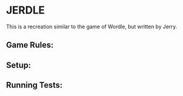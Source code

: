 # JERDLE

This is a recreation similar to the game of Wordle, but written by Jerry.

## Game Rules:


## Setup:


## Running Tests:
